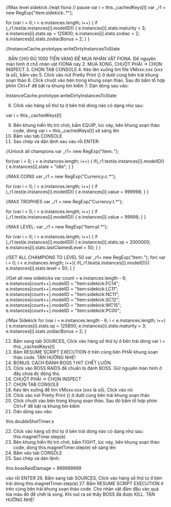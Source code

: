 //Max level sidekick
//eqit fiona
// pause   var i = this._cachedKeys[t]
var _r1 = new RegExp("Item:sidekick:.*");
 
for (var i = 0; i < e.instances.length; i++) {
    if (_r1.test(e.instances[i].modelID)) {
        e.instances[i].stats.maturity = 3;
        e.instances[i].stats.xp = 125800;
        e.instances[i].stats.zodiac = 2;
        e.instances[i].stats.zodiacBonus = 2;
    }
}
 
 
//InstanceCache.prototype.writeDirtyInstancesToState

.	BẮN CHO ĐỦ 1000 TIỀN VÀNG ĐỂ MUA NHÂN VẬT FIONA. Để nguyên màn hình ở chỗ nhân vật FIONA này
2.	MUA XONG, CHUỘT PHẢI -> CHỌN INSPECT
3.	CHỌN TAB CONSOLE
4.	Kéo lên xuống tìm file VMxxx:xxx (xxx là số), bấm vào
5.	Click vào nút Pretty Print {} ở dưới cùng bên trái khung soạn thảo
6.	Click chuột vào bên trong khung soạn thảo. Sau đó bấm tổ hợp phím Ctrl+F để bật ra khung tìm kiếm
7.	Dán dòng sau vào:

InstanceCache.prototype.writeDirtyInstancesToState

8.	Click vào hàng số thứ tự ở bên trái dòng nào có dạng như sau: 

var i = this._cachedKeys[t]

9.	Bên khung hiển thị trò chơi, bấm EQUIP, lúc này, bên khung soạn thảo code, dòng var i = this._cachedKeys[t] sẽ sáng lên
10.	Bấm vào tab CONSOLE
11.	Sao chép và dán lệnh sau vào rồi ENTER:

//Unlock all champions
var _r1= new RegExp("Item:.");
 
for(var i = 0; i < e.instances.length; i++) {
    if(_r1.test(e.instances[i].modelID)) {
        e.instances[i].state = "idle";
    }
	}

//MAX COINS
var _r1 = new RegExp("Currency:c.*");
 
for (var i = 0; i < e.instances.length; i++) {
    if (_r1.test(e.instances[i].modelID)) {
        e.instances[i].value = 999998;
    }
}
 
//MAX TROPHIES
var _r1 = new RegExp("Currency:t.*");
 
for (var i = 0; i < e.instances.length; i++) {
    if (_r1.test(e.instances[i].modelID)) {
        e.instances[i].value = 99998;
    }
}
 
//MAX LEVEL:
var _r1 = new RegExp("Item:pl.*");
 
for (var i = 0; i < e.instances.length; i++) {
    if (_r1.test(e.instances[i].modelID)) {
        e.instances[i].stats.xp = 2000000;
        e.instances[i].stats.lastClaimedLevel = 50;
    }
	}

//SET ALL CHAMPIONS  TO LEVEL 50
var _r1= new RegExp("Item:.");
for( var i = 0; i < e.instances.length; i++){
if(_r1.test(e.instances[i].modelID)){
e.instances[i].stats.level = 50;
}
}
 
//Get all new sidekicks
var count = e.instances.length - 6;
e.instances[count++].modelID = "Item:sidekick:FC14";
e.instances[count++].modelID = "Item:sidekick:LC11";
e.instances[count++].modelID = "Item:sidekick:NC11";
e.instances[count++].modelID = "Item:sidekick:SC12";
e.instances[count++].modelID = "Item:sidekick:WC15";
e.instances[count++].modelID = "Item:sidekick:PC00";
 
//Max Sidekick
for (var i = e.instances.length - 6; i < e.instances.length; i++) {
    e.instances[i].stats.xp = 125800;
    e.instances[i].stats.maturity = 3;
    e.instances[i].stats.zodiacBonus = 2;
}

12.	Bấm sang tab SOURCES, Click vào hàng số thứ tự ở bên trái dòng var i = this._cachedKeys[t]
13.	Bấm RESUME SCRIPT EXECUTION ở trên cùng bên PHẢI khung soạn thảo code. TẬN HƯỞNG NHÉ!
14.	BONUS: CÁCH ĐÁNH BOSS 1 HIT CHẾT LUÔN.
15.	Click vào BOSS RAIDS để chuẩn bị đánh BOSS. Giữ nguyên màn hình ở đấy chưa đc động thủ.
16.	CHUỘT PHẢI -> CHỌN INSPECT
17.	CHỌN TAB CONSOLE
18.	Kéo lên xuống để tìm VMxxx:xxx (xxx là số), Click vào nó
19.	Click vào nút Pretty Print {} ở dưới cùng bên trái khung soạn thảo
20.	Click chuột vào bên trong khung soạn thảo. Sau đó bấm tổ hợp phím Ctrl+F để bật ra khung tìm kiếm
21.	Dán dòng sau vào: 

this.doubleShotTimer.s

22.	Click vào hàng số thứ tự ở bên trái dòng nào có dạng như sau: this.magnetTimer.step(e)
23.	Bên khung hiển thị trò chơi, bấm FIGHT, lúc này, bên khung soạn thảo code, dòng this.magnetTimer.step(e) sẽ sáng lên
24.	Bấm vào tab CONSOLE
25.	Sao chép và dán lệnh: 

this.bossRaidDamage = 999999999

vào rồi ENTER
26.	Bấm sang tab SOURCES, Click vào hàng số thứ tự ở bên trái dòng this.magnetTimer.step(e)
27.	Bấm RESUME SCRIPT EXECUTION ở trên cùng bên trái khung soạn thảo code. Cho nhân vật đâm đầu vào quả lửa màu đỏ để chết là xong. Khi out ra sẽ thấy BOSS đã được KILL. TẬN HƯỞNG NHÉ!
